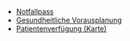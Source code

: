 * [Notfallpass](https://lhncbc.github.io/questionnaire-viewer/?q=https://pjolo.github.io/Questionnaire/notfallpass.json)
* [Gesundheitliche Vorausplanung](https://lhncbc.github.io/questionnaire-viewer/?q=https://pjolo.github.io/Questionnaire/gesundheitlicheVorausplanung.json)
* [Patientenverfügung (Karte)](https://pjolo.github.io/Questionnaire/PatientenverfuegungKarte)

 
